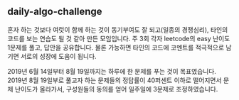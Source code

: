 ## daily-algo-challenge

혼자 하는 것보다 여럿이 함께 하는 것이 동기부여도 잘 되고(일종의 경쟁심리), 타인의 코드를 보는 연습도 될 것 같아 만든 모임입니다. 
주 3회 각자 leetcode의 easy 난이도 1문제를 풀고, 답안을 공유합니다. 물론 가능하면 타인의 코드에 코멘트를 적극적으로 남기면 서로의 성장에 도움이 됩니다.

2019년 6월 14일부터 8월 19일까지는 하루에 한 문제를 푸는 것이 목표였습니다. 
2019년 8월 19일부로 풀고자 하는 문제들의 정답률이 40퍼센트 이하로 떨어지면서 문제 난이도가 올라가서, 구성원들의 동의를 얻어 일주일에 3문제로 조정하였습니다. 
